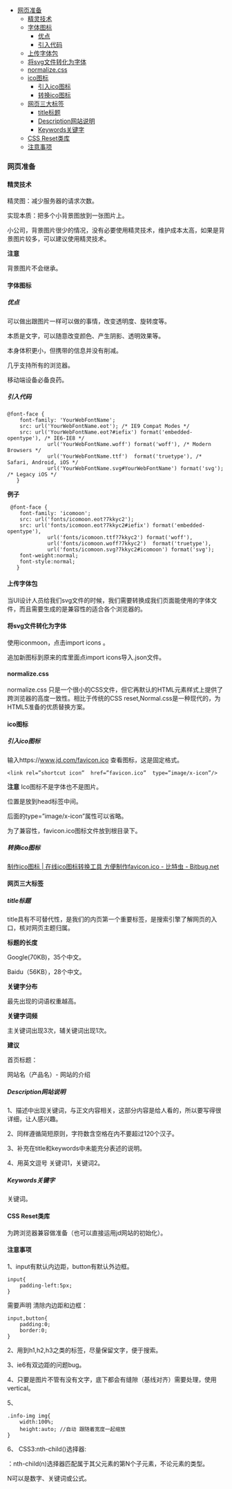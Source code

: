 - [网页准备](#网页准备)
	- [精灵技术](#精灵技术)
	- [字体图标](#字体图标)
 		- [优点](#优点)
 		- [引入代码](#引入代码)
	- [上传字体包](#上传字体包)
	- [将svg文件转化为字体](#将svg文件转化为字体)
	- [normalize.css](#normalizecss)
	- [ico图标](#ico图标)
		- [引入ico图标](#引入ico图标)
		- [转换ico图标](#转换ico图标)
	- [网页三大标签](#网页三大标签)
		- [title标题](#title标题)
		- [Description网站说明](#description网站说明)
		- [Keywords关键字](#keywords关键字)
	- [CSS Reset类库](#cssreset类库)
	- [注意事项](#注意事项)

### 网页准备
#### 精灵技术
精灵图：减少服务器的请求次数。

实现本质：把多个小背景图放到一张图片上。

小公司，背景图片很少的情况，没有必要使用精灵技术，维护成本太高，如果是背景图片较多，可以建议使用精灵技术。

**注意**

背景图片不会继承。
#### 字体图标
##### 优点
可以做出跟图片一样可以做的事情，改变透明度、旋转度等。

本质是文字，可以随意改变颜色、产生阴影、透明效果等。

本身体积更小，但携带的信息并没有削减。

几乎支持所有的浏览器。

移动端设备必备良药。
##### 引入代码
```
@font-face {
	font-family: 'YourWebFontName';
	src: url('YourWebFontName.eot'); /* IE9 Compat Modes */
	src: url('YourWebFontName.eot?#iefix') format('embedded-opentype'), /* IE6-IE8 */
             url('YourWebFontName.woff') format('woff'), /* Modern Browsers */
             url('YourWebFontName.ttf')  format('truetype'), /* Safari, Android, iOS */
             url('YourWebFontName.svg#YourWebFontName') format('svg'); /* Legacy iOS */
   }
```
**例子**
```
 @font-face {
	font-family: 'icomoon';
	src: url('fonts/icomoon.eot?7kkyc2'); 
	src: url('fonts/icomoon.eot?7kkyc2#iefix') format('embedded-opentype'), 
             url('fonts/icomoon.ttf?7kkyc2') format('woff'),
             url('fonts/icomoon.woff?7kkyc2')  format('truetype'),
             url('fonts/icomoon.svg?7kkyc2#icomoon') format('svg'); 
	font-weight:normal;
	font-style:normal;
   }
```
#### 上传字体包
当UI设计人员给我们svg文件的时候，我们需要转换成我们页面能使用的字体文件，而且需要生成的是兼容性的适合各个浏览器的。
#### 将svg文件转化为字体
使用iconmoon，点击import icons 。

追加新图标到原来的库里面点import icons导入.json文件。
#### normalize.css
normalize.css 只是一个很小的CSS文件，但它再默认的HTML元素样式上提供了跨浏览器的高度一致性。相比于传统的CSS reset,Normal.css是一种现代的，为HTML5准备的优质替换方案。
#### ico图标
##### 引入ico图标
输入https://www.jd.com/favicon.ico 查看图标，这是固定格式。
```
<link rel=”shortcut icon”  href=”favicon.ico”  type=”image/x-icon”/>
```
**注意**
Ico图标不是字体也不是图片。

位置是放到head标签中间。

后面的type=”image/x-icon”属性可以省略。

为了兼容性，favicon.ico图标文件放到根目录下。
##### 转换ico图标
[制作ico图标 \| 在线ico图标转换工具 方便制作favicon.ico - 比特虫 - Bitbug.net](http://www.bitbug.net/)
#### 网页三大标签
##### title标题
title具有不可替代性，是我们的内页第一个重要标签，是搜索引擎了解网页的入口，核对网页主题归属。

**标题的长度**

Google(70KB)，35个中文。

Baidu（56KB），28个中文。

**关键字分布**

最先出现的词语权重越高。

**关键字词频**

主关键词出现3次，辅关键词出现1次。

**建议**

首页标题：

网站名（产品名）- 网站的介绍
##### Description网站说明
1、描述中出现关键词，与正文内容相关，这部分内容是给人看的，所以要写得很详细，让人感兴趣。

2、同样遵循简短原则，字符数含空格在内不要超过120个汉子。

3、补充在title和keywords中未能充分表述的说明。

4、用英文逗号 关键词1，关键词2。
##### Keywords关键字
关键词。
#### CSS Reset类库
为跨浏览器兼容做准备（也可以直接运用jd网站的初始化）。
#### 注意事项
1、input有默认内边距，button有默认外边框。
```
input{
	padding-left:5px;
}
```
需要声明 清除内边距和边框：
```
input,button{
	padding:0;
	border:0;
}
```
2、用到h1,h2,h3之类的标签，尽量保留文字，便于搜索。

3、ie6有双边距的问题bug。

4、只要是图片不管有没有文字，底下都会有缝隙（基线对齐）需要处理，使用vertical。

5、
```
.info-img img{
	width:100%;
	height:auto; //自动 跟随着宽度一起缩放
}
```
6、
CSS3:nth-child()选择器:

：nth-child(n)选择器匹配属于其父元素的第N个子元素，不论元素的类型。

N可以是数字、关键词或公式。



